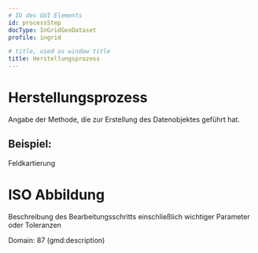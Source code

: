 ```yaml
---
# ID des GUI Elements
id: processStep
docType: InGridGeoDataset
profile: ingrid

# title, used as window title
title: Herstellungsprozess
---
```


# Herstellungsprozess

Angabe der Methode, die zur Erstellung des Datenobjektes geführt hat.

## Beispiel:

Feldkartierung

# ISO Abbildung

Beschreibung des Bearbeitungsschritts einschließlich wichtiger Parameter oder Toleranzen

Domain: 87 (gmd:description)
